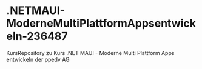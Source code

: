 # .NETMAUI-ModerneMultiPlattformAppsentwickeln-236487
KursRepository zu Kurs .NET MAUI - Moderne Multi Plattform Apps entwickeln der ppedv AG
